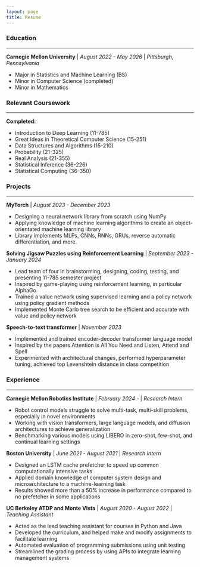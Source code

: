 ```yaml
---
layout: page
title: Resume
---
```


### Education
---
**Carnegie Mellon University** \| _August 2022 - May 2026_ \| _Pittsburgh, Pennsylvania_
* Major in Statistics and Machine Learning (BS)
* Minor in Computer Science (completed)
* Minor in Mathematics

### Relevant Coursework
---
**Completed:**
* Introduction to Deep Learning (11-785)
* Great Ideas in Theoretical Computer Science (15-251)
* Data Structures and Algorithms (15-210)
* Probability (21-325)
* Real Analysis (21-355)
* Statistical Inference (36-226)
* Statistical Computing (36-350)

### Projects
---
**MyTorch** \| _August 2023 - December 2023_
* Designing a neural network library from scratch using NumPy
* Applying knowledge of machine learning algorithms to create an object-orientated machine learning library
* Library implements MLPs, CNNs, RNNs, GRUs, reverse automatic differentiation, and more.

**Solving Jigsaw Puzzles using Reinforcement Learning** \| _September 2023 - January 2024_
* Lead team of four in brainstorming, designing, coding, testing, and presenting 11-785 semester project
* Inspired by game-playing using reinforcement learning, in particular AlphaGo
* Trained a value network using supervised learning and a policy network using policy gradient methods
* Implemented Monte Carlo tree search to be efficient and accurate with value and policy network

**Speech-to-text transformer** \| _November 2023_
* Implemented and trained encoder-decoder transformer language model
* Inspired by the papers Attention is All You Need and Listen, Attend and Spell
* Experimented with architectural changes, performed hyperparameter tuning, achieved top Levenshtein distance in class competition

### Experience
---
**Carnegie Mellon Robotics Institute** \| _February 2024 -_ \| _Research Intern_
* Robot control models struggle to solve multi-task, multi-skill problems, especially in novel environments
* Working with vision transformers, large language models, and diffusion architectures to achieve generalization
* Benchmarking various models using LIBERO in zero-shot, few-shot, and continual learning settings

**Boston University** \| _June 2021 - August 2021_ \| _Research Intern_
* Designed an LSTM cache prefetcher to speed up common computationally intensive tasks
* Applied domain knowledge of computer system design and microarchitecture to a machine-learning task
* Results showed more than a 50% increase in performance compared to no prefetcher in some applications

**UC Berkeley ATDP and Monte Vista** \| _August 2020 - August 2022_ \| _Teaching Assistant_
* Acted as the lead teaching assistant for courses in Python and Java
* Developed the curriculum, and helped make and modify assignments to facilitate learning
* Automated evaluation of programming submissions using unit testing
* Streamlined the grading process by using APIs to integrate learning management systems

